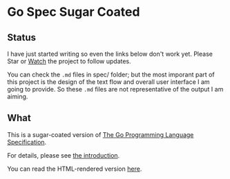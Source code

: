 # Go Spec Sugar Coated

## Status

I have just started writing so even the links below don't work yet. Please Star
or [Watch](https://github.com/hasanyasin/gospec/subscription) the project to
follow updates.

You can check the `.md` files in spec/ folder; but the most imporant part of this
project is the design of the text flow and overall user interface I am going to
provide. So these `.md` files are not representative of the output I am aiming.

## What
This is a sugar-coated version of
[The Go Programming Language Specification](http://golang.org/ref/spec).

For details, please see
[the introduction](http://hasanyasin.com/docs/gospec/001-Introduction.html).

You can read the HTML-rendered version
[here](http://hasanyasin.com/docs/gospec/).

